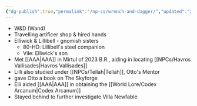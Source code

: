```yaml
---
{"dg-publish":true,"permalink":"/np-cs/wrench-and-dagger/","updated":"2024-12-22T22:26:52.691-06:00"}
---
```


- W&D (Wand)
- Travelling artificer shop & hired hands
- Elliwick & Lillibell - gnomish sisters
	- 80-HD: Lillibell's steel companion
	- Vile: Elliwick's son
- Met [[AAA\|AAA]] in Mirtul of 2023 B.R., aiding in locating [[NPCs/Havros Vallisades\|Havros Vallisades]]
- Lilli also studied under [[NPCs/Tellah\|Tellah]], Otto's Mentor
- gave Otto a book on The Skyforge
- Elli aided [[AAA\|AAA]] in obtaining the [[World Lore/Codex Arcanum\|Codex Arcanum]]
- Stayed behind to further investigate Villa Newfable